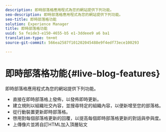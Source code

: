 ```yaml
---
description: 即時部落格應用程式為您的網站提供下列功能。
seo-description: 即時部落格應用程式為您的網站提供下列功能。
seo-title: 即時部落格功能
solution: Experience Manager
title: 即時部落格功能
uuid: 5a feide3-e150-4655-b5 e1-3ddeee9 a6 ba1
translation-type: tm+mt
source-git-commit: 566ea2587f101202045488e9f4edf73ece100293

---
```



# 即時部落格功能{#live-blog-features}

即時部落格應用程式為您的網站提供下列功能。



* 直接在即時部落格上發佈，以發佈即時更新。
* 建立規則以組織社交內容，並搜尋特定的組織內容，以便新增至您的部落格。
* 從行動裝置更新即時部落格。
* 啓用對每個部落格更新的回覆，以提高每個即時部落格更新的對話與參與度。
* 上傳像片並將自訂HTML加入頂層貼文

